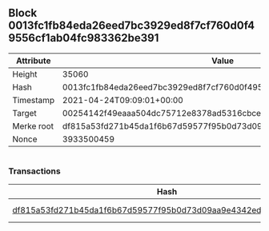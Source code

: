 ## Block 0013fc1fb84eda26eed7bc3929ed8f7cf760d0f49556cf1ab04fc983362be391

Attribute | Value
--- | ---
Height | 35060
Hash | 0013fc1fb84eda26eed7bc3929ed8f7cf760d0f49556cf1ab04fc983362be391
Timestamp | 2021-04-24T09:09:01+00:00
Target | 00254142f49eaaa504dc75712e8378ad5316cbcead634704b3734b6271167cc4
Merke root | df815a53fd271b45da1f6b67d59577f95b0d73d09aa9e4342edb37f19ff79286
Nonce | 3933500459

```

```

### Transactions

Hash | Amount
--- | ---
[df815a53fd271b45da1f6b67d59577f95b0d73d09aa9e4342edb37f19ff79286](df815a53fd271b45da1f6b67d59577f95b0d73d09aa9e4342edb37f19ff79286.md) | 10.00000000 SKEPTI 

